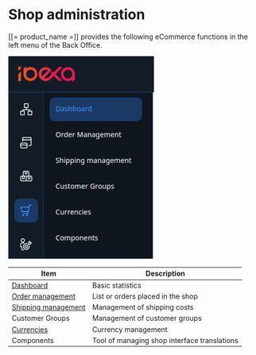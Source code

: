 # Shop administration

[[= product_name =]] provides the following eCommerce functions in the left menu of the Back Office.

![](img/backend_menu.png)

|Item|Description|
|--- |--- |
|[Dashboard](dashboard.md)|Basic statistics|
|[Order management](manage_orders.md)|List or orders placed in the shop|
|[Shipping management](manage_prices_and_stock.md#shipping-costs)|Management of shipping costs|
|Customer Groups|Management of customer groups|
|[Currencies](manage_prices_and_stock.md#currencies)|Currency management|
|Components|Tool of managing shop interface translations|
